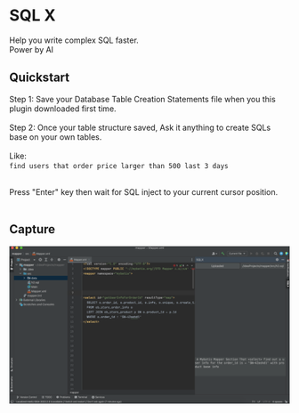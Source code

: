# SQL X
Help you write complex SQL faster. <br> Power by AI<br>

## Quickstart

Step 1: Save your Database Table Creation Statements file when you this plugin downloaded first time. <br><br>
Step 2: Once your table structure saved, Ask it anything to create SQLs base on your own tables. <br><br>
Like: <br>
    `find users that order price larger than 500 last 3 days` <br><br>

Press "Enter" key then wait for SQL inject to your current cursor position.<br><br>


## Capture

<img src="doc/screenshot_f37fe138-a6cc-47cf-8d4e-4e688bed4ed8.png" />
